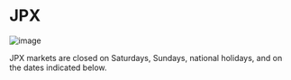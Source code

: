 # JPX

![image](https://user-images.githubusercontent.com/100894816/173004184-5bcfbd26-b92d-44f9-9257-ed6fb318e73b.png)

JPX markets are closed on Saturdays, Sundays, national holidays, and on the dates indicated below.

